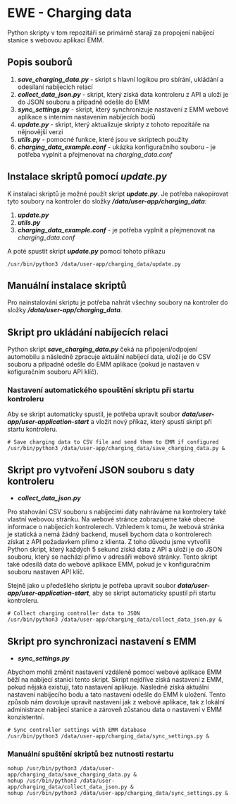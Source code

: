 # EWE - Charging data

Python skripty v tom repozitáři se primárně starají za propojení nabíjecí stanice s webovou aplikací EMM.

## Popis souborů
1. **_save_charging_data.py_** - skript s hlavní logikou pro sbírání, ukládání a odesílaní nabíjecích relací
2. **_collect_data_json.py_** - skript, který získá data kontroleru z API a uloží je do JSON souboru a případně odešle do EMM
3. **_sync_settings.py_** - skript, který synchronizuje nastavení z EMM webové aplikace s interním nastavením nabíjecích bodů
4. **_update.py_** - skript, který aktualizuje skripty z tohoto repozitáře na nějnovější verzi
5. **_utils.py_** - pomocné funkce, které jsou ve skriptech použity
6. **_charging_data_example.conf_** - ukázka konfiguračního souboru - je potřeba vyplnit a přejmenovat na _charging_data.conf_

## Instalace skriptů pomocí **_update.py_**

K instalaci skriptů je možné použít skript **_update.py_**. Je potřeba nakopírovat tyto soubory na kontroler do složky **_/data/user-app/charging_data_**:
1. **_update.py_**
2. **_utils.py_**
3. **_charging_data_example.conf_** - je potřeba vyplnit a přejmenovat na _charging_data.conf_

A poté spustit skript **_update.py_** pomocí tohoto příkazu
```
/usr/bin/python3 /data/user-app/charging_data/update.py
```

## Manuální instalace skriptů

Pro nainstalování skriptu je potřeba nahrát všechny soubory na kontroler do složky **_/data/user-app/charging_data_**.

## Skript pro ukládání nabíjecích relaci

Python skript **_save_charging_data.py_** čeká na připojení/odpojení automobilu a následně zpracuje aktuální nabíjecí data, uloží je do CSV souboru a případně odešle do EMM aplikace (pokud je nastaven v kofiguračním souboru API klíč).

### Nastavení automatického spouštění skriptu při startu kontroleru

Aby se skript automaticky spustil, je potřeba upravit soubor **_data/user-app/user-application-start_** a vložit nový příkaz, který spustí skript při startu kontroleru.

```
# Save charging data to CSV file and send them to EMM if configured
/usr/bin/python3 /data/user-app/charging_data/save_charging_data.py &
```

## Skript pro vytvoření JSON souboru s daty kontroleru

- **_collect_data_json.py_**

Pro stahování CSV souboru s nabíjecími daty nahráváme na kontrolery také vlastní webovou stránku.
Na webové stránce zobrazujeme také obecné informace o nabíjecích kontrolerech. Vzhledem k tomu, že webová stránka je statická a nemá žádný backend, museli bychom data o kontrolerech získat z API požadavkem přímo z klienta. Z toho důvodu jsme vytvořili Python skript, který každých 5 sekund získá data z API a uloží je do JSON souboru, který se nachází přímo v adresáři webové stránky. Tento skript také odesílá data do webové aplikace EMM, pokud je v konfiguračním souboru nastaven API klíč.

Stejně jako u předešlého skriptu je potřeba upravit soubor **_data/user-app/user-application-start_**, aby se skript automaticky spustil při startu kontroleru.

```
# Collect charging controller data to JSON
/usr/bin/python3 /data/user-app/charging_data/collect_data_json.py &
```

## Skript pro synchronizaci nastavení s EMM

- **_sync_settings.py_**

Abychom mohli změnit nastavení vzdáleně pomocí webové aplikace EMM běží na nabíjecí stanici tento skript. Skript nejdříve získá nastavení z EMM, pokud nějaká existují, tato nastavení aplikuje.
Následně získá aktuální nastavení nabíjecího bodu a tato nastavení odešle do EMM k uložení. Tento způsob nám dovoluje upravit nastavení jak z webové aplikace, tak z lokální administrace nabíjecí stanice a zároveň zůstanou data o nastavení v EMM konzistentní.

```
# Sync controller settings with EMM database
/usr/bin/python3 /data/user-app/charging_data/sync_settings.py &
```

### Manuální spuštění skriptů bez nutnosti restartu

```
nohup /usr/bin/python3 /data/user-app/charging_data/save_charging_data.py &
nohup /usr/bin/python3 /data/user-app/charging_data/collect_data_json.py &
nohup /usr/bin/python3 /data/user-app/charging_data/sync_settings.py &
```
